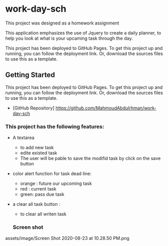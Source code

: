 # work-day-sch
This project was designed as a homework assignment  

This application emphasizes the use of Jquery to create a daily planner, to help you look at what is your upcaming task through the day. 

This project has been deployed to GitHub Pages. To get this project up and running, you can follow the deployment link. Or, download the sources files to use this as a template.

## Getting Started

This project has been deployed to GitHub Pages. To get this project up and running, you can follow the deployment link. Or, download the sources files to use this as a template.
* [GitHub Repository] https://github.com/MahmoudAbdulrhman/work-day-sch

### This project has the following features: 
* A textarea 
    * to add new task
    * edite existed task
  * The user will be pable to save the modifid task by click on the save button
* color alert function for task dead line: 
    * orange : future our upcoming task
    * red : current task 
    * green: pass due task    
* a clear all task button : 
    * to clear all writen task
   
  ### Screen shot

assets/image/Screen Shot 2020-08-23 at 10.28.50 PM.png
